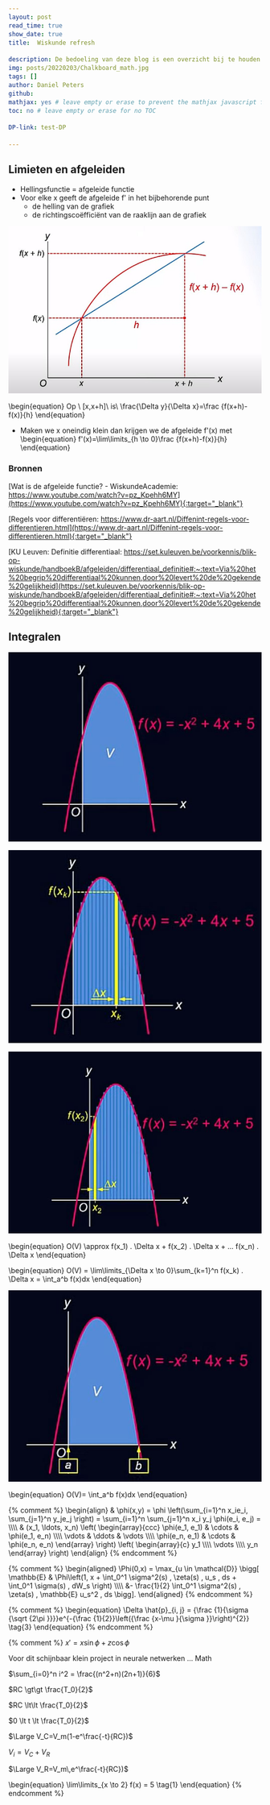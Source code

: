```yaml
---
layout: post
read_time: true
show_date: true
title:  Wiskunde refresh

description: De bedoeling van deze blog is een overzicht bij te houden van het wiskundig traject dat is afgelegd met betrekking tot de wiskundige aspecten gerelateerd aan het audio verhaal.
img: posts/20220203/Chalkboard_math.jpg
tags: []
author: Daniel Peters
github:
mathjax: yes # leave empty or erase to prevent the mathjax javascript from loading
toc: no # leave empty or erase for no TOC

DP-link: test-DP

---
```

## Limieten en afgeleiden


* Hellingsfunctie = afgeleide functie
* Voor elke x geeft de afgeleide f' in het bijbehorende punt
  * de helling van de grafiek
  * de richtingscoëfficiënt van de raaklijn aan de grafiek
  
  

  
![Afgeleide](/assets/img/posts/20240212/Afgeleide.jpg)

\begin{equation}
    Op \ [x,x+h]\  is\  \frac{\Delta y}{\Delta x}=\frac {f(x+h)-f(x)}{h}
\end{equation}

* Maken we x oneindig klein dan krijgen we de afgeleide f'(x) met
\begin{equation}
    f'(x)=\lim\limits_{h \to 0}\frac {f(x+h)-f(x)}{h}
\end{equation}
  


### Bronnen

[Wat is de afgeleide functie? - WiskundeAcademie: https://www.youtube.com/watch?v=pz_Kpehh6MY](https://www.youtube.com/watch?v=pz_Kpehh6MY){:target="_blank"}

[Regels voor differentiëren: https://www.dr-aart.nl/Diffenint-regels-voor-differentieren.html](https://www.dr-aart.nl/Diffenint-regels-voor-differentieren.html){:target="_blank"}

[KU Leuven:  Definitie differentiaal: https://set.kuleuven.be/voorkennis/blik-op-wiskunde/handboekB/afgeleiden/differentiaal_definitie#:~:text=Via%20het%20begrip%20differentiaal%20kunnen,door%20levert%20de%20gekende%20gelijkheid](https://set.kuleuven.be/voorkennis/blik-op-wiskunde/handboekB/afgeleiden/differentiaal_definitie#:~:text=Via%20het%20begrip%20differentiaal%20kunnen,door%20levert%20de%20gekende%20gelijkheid){:target="_blank"}


## Integralen

![Integraal](/assets/img/posts/20240212/Integraal_1.jpg)

![Integraal](/assets/img/posts/20240212/Integraal_b.jpg)

![Integraal](/assets/img/posts/20240212/Integraal_c.jpg)

\begin{equation}
    O(V) \approx f(x_1) . \Delta x + f(x_2) . \Delta x + ... f(x_n) . \Delta x
\end{equation}

\begin{equation}
    O(V) = \lim\limits_{\Delta x \to 0}\sum_{k=1}^n f(x_k) . \Delta x = \int_a^b f(x)dx
\end{equation}

![Integraal](/assets/img/posts/20240212/Integraal_d.jpg)

\begin{equation}
    O(V)= \int_a^b f(x)dx
\end{equation}


{% comment %}
\begin{align}
  & \phi(x,y) = \phi \left(\sum_{i=1}^n x_ie_i, \sum_{j=1}^n y_je_j \right)
  = \sum_{i=1}^n \sum_{j=1}^n x_i y_j \phi(e_i, e_j) = \\\\\\\\
  & (x_1, \ldots, x_n) \left( \begin{array}{ccc}
      \phi(e_1, e_1) & \cdots & \phi(e_1, e_n) \\\\\\\\
      \vdots & \ddots & \vdots \\\\\\\\
      \phi(e_n, e_1) & \cdots & \phi(e_n, e_n)
    \end{array} \right)
  \left( \begin{array}{c}
      y_1 \\\\\\\\
      \vdots \\\\\\\\
      y_n
    \end{array} \right)
\end{align}
{% endcomment %}

{% comment %}
\begin{aligned}
    \Phi(0,x) = \max_{u \in \mathcal{D}} \bigg[
        \mathbb{E} & \Phi\left(1, 
        x + \int_0^1 \sigma^2(s) \, \zeta(s) \, u_s \, ds
        + \int_0^1 \sigma(s) \, dW_s
    \right) \\\\\\\\
        &- \frac{1}{2} \int_0^1 \sigma^2(s) \, \zeta(s) \,
        \mathbb{E} u_s^2  \, ds
    \bigg].
\end{aligned}
{% endcomment %}

{% comment %}
\begin{equation}
    \Delta \hat{p}_{i, j} = {\frac {1}{\sigma {\sqrt {2\pi }}}}e^{-{\frac {1}{2}}\left({\frac {x-\mu }{\sigma }}\right)^{2}} \tag{3}
\end{equation}
{% endcomment %}

{% comment %}
$x' = x \sin\phi + z \cos\phi$



Voor dit schijnbaar klein project in neurale netwerken ... Math

$\sum_{i=0}^n i^2 = \frac{(n^2+n)(2n+1)}{6}$

$RC \gt\gt \frac{T_0}{2}$

$RC \lt\lt \frac{T_0}{2}$

$0 \lt t \lt \frac{T_0}{2}$

$\Large V_C=V_m(1-e^\frac{-t}{RC})$

$V_i = V_C + V_R$

$\Large V_R=V_m\,e^\frac{-t}{RC})$

\begin{equation}
    \lim\limits_{x \to 2} f(x) = 5 \tag{1}
\end{equation}
{% endcomment %}